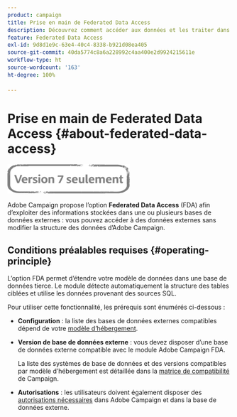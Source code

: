 ```yaml
---
product: campaign
title: Prise en main de Federated Data Access
description: Découvrez comment accéder aux données et les traiter dans une base de données externe.
feature: Federated Data Access
exl-id: 9d8d1e9c-63e4-40c4-8338-b921d08ea405
source-git-commit: 40da5774c8a6a228992c4aa400e2d9924215611e
workflow-type: ht
source-wordcount: '163'
ht-degree: 100%

---
```


# Prise en main de Federated Data Access {#about-federated-data-access}

![](../../assets/v7-only.svg)

Adobe Campaign propose l’option **Federated Data Access** (FDA) afin d’exploiter des informations stockées dans une ou plusieurs bases de données externes : vous pouvez accéder à des données externes sans modifier la structure des données d’Adobe Campaign.

## Conditions préalables requises {#operating-principle}

L’option FDA permet d’étendre votre modèle de données dans une base de données tierce. Le module détecte automatiquement la structure des tables ciblées et utilise les données provenant des sources SQL.

Pour utiliser cette fonctionnalité, les prérequis sont énumérés ci-dessous :

* **Configuration** : la liste des bases de données externes compatibles dépend de votre [modèle d’hébergement](../../installation/using/hosting-models.md).
* **Version de base de données externe** : vous devez disposer d’une base de données externe compatible avec le module Adobe Campaign FDA.

   La liste des systèmes de base de données et des versions compatibles par modèle d’hébergement est détaillée dans la [matrice de compatibilité](../../rn/using/compatibility-matrix.md#FederatedDataAccessFDA) de Campaign.

* **Autorisations** : les utilisateurs doivent également disposer des [autorisations nécessaires](../../installation/using/remote-database-access-rights.md) dans Adobe Campaign et dans la base de données externe.

